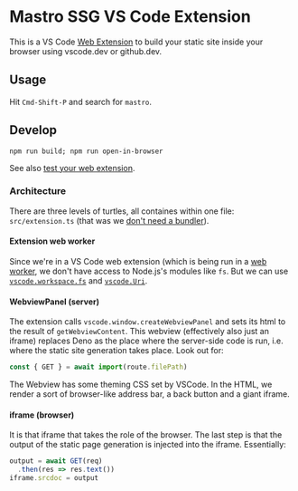 # Mastro SSG VS Code Extension

This is a VS Code [Web Extension](https://code.visualstudio.com/api/extension-guides/web-extensions) to build your static site inside your browser using vscode.dev or github.dev.

## Usage

Hit `Cmd-Shift-P` and search for `mastro`.

## Develop

    npm run build; npm run open-in-browser

See also [test your web extension](https://code.visualstudio.com/api/extension-guides/web-extensions#test-your-web-extension).

### Architecture

There are three levels of turtles, all containes within one file: `src/extension.ts` (that was we [don't need a bundler](https://code.visualstudio.com/api/working-with-extensions/bundling-extension)).

#### Extension web worker

Since we're in a VS Code web extension (which is being run in a [web worker](https://developer.mozilla.org/en-US/docs/Web/API/Web_Workers_API), we don't have access to Node.js's modules like `fs`. But we can use [`vscode.workspace.fs`](https://code.visualstudio.com/api/references/vscode-api#FileSystem) and [`vscode.Uri`](https://code.visualstudio.com/api/references/vscode-api#Uri).

#### WebviewPanel (server)

The extension calls `vscode.window.createWebviewPanel` and sets its html to the result of `getWebviewContent`. This webview (effectively also just an iframe) replaces Deno as the place where the server-side code is run, i.e. where the static site generation takes place. Look out for:

```js
const { GET } = await import(route.filePath)
```

The Webview has some theming CSS set by VSCode. In the HTML, we render a sort of browser-like address bar, a back button and a giant iframe.

#### iframe (browser)

It is that iframe that takes the role of the browser. The last step is that the output of the static page generation is injected into the iframe. Essentially:

```js
output = await GET(req)
  .then(res => res.text())
iframe.srcdoc = output
```
